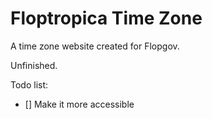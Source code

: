# Floptropica Time Zone

A time zone website created for Flopgov.

Unfinished.

Todo list:

- [] Make it more accessible


